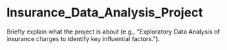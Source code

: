 # Insurance_Data_Analysis_Project
Briefly explain what the project is about (e.g., "Exploratory Data Analysis of insurance charges to identify key influential factors.").
